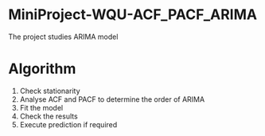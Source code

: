 # MiniProject-WQU-ACF_PACF_ARIMA
The project studies ARIMA model
# Algorithm
1. Check stationarity
2. Analyse ACF and PACF to determine the order of ARIMA
3. Fit the model
4. Check the results
5. Execute prediction if required
